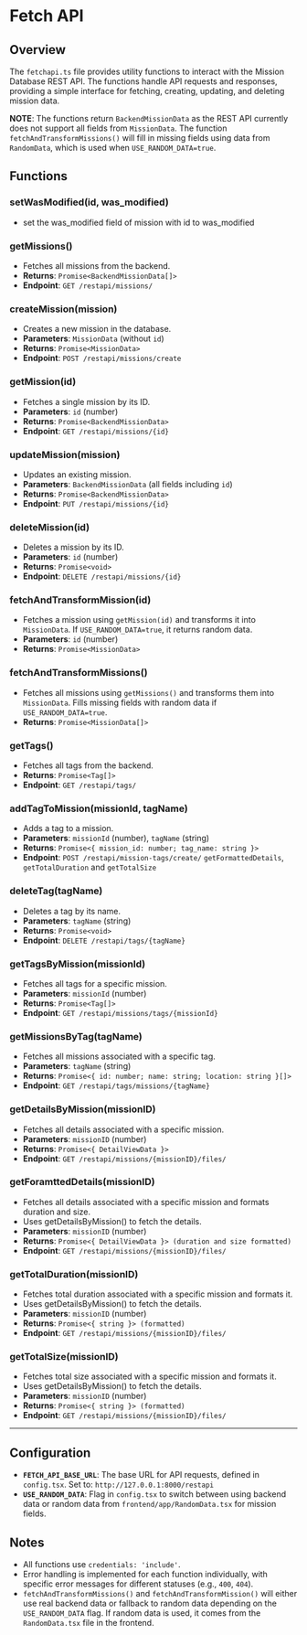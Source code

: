 # Fetch API

## Overview
The `fetchapi.ts` file provides utility functions to interact with the Mission Database REST API. The functions handle API requests and responses, providing a simple interface for fetching, creating, updating, and deleting mission data.

**NOTE**: The functions return `BackendMissionData` as the REST API currently does not support all fields from `MissionData`. The function `fetchAndTransformMissions()` will fill in missing fields using data from `RandomData`, which is used when `USE_RANDOM_DATA=true`.

## Functions

### setWasModified(id, was_modified)
- set the was_modified field of mission with id to was_modified

### getMissions()
- Fetches all missions from the backend.
- **Returns**: `Promise<BackendMissionData[]>`
- **Endpoint**: `GET /restapi/missions/`

### createMission(mission)
- Creates a new mission in the database.
- **Parameters**: `MissionData` (without `id`)
- **Returns**: `Promise<MissionData>`
- **Endpoint**: `POST /restapi/missions/create`

### getMission(id)
- Fetches a single mission by its ID.
- **Parameters**: `id` (number)
- **Returns**: `Promise<BackendMissionData>`
- **Endpoint**: `GET /restapi/missions/{id}`

### updateMission(mission)
- Updates an existing mission.
- **Parameters**: `BackendMissionData` (all fields including `id`)
- **Returns**: `Promise<BackendMissionData>`
- **Endpoint**: `PUT /restapi/missions/{id}`

### deleteMission(id)
- Deletes a mission by its ID.
- **Parameters**: `id` (number)
- **Returns**: `Promise<void>`
- **Endpoint**: `DELETE /restapi/missions/{id}`

### fetchAndTransformMission(id)
- Fetches a mission using `getMission(id)` and transforms it into `MissionData`. If `USE_RANDOM_DATA=true`, it returns random data.
- **Parameters**: `id` (number)
- **Returns**: `Promise<MissionData>`

### fetchAndTransformMissions()
- Fetches all missions using `getMissions()` and transforms them into `MissionData`. Fills missing fields with random data if `USE_RANDOM_DATA=true`.
- **Returns**: `Promise<MissionData[]>`

### getTags()
- Fetches all tags from the backend.
- **Returns**: `Promise<Tag[]>`
- **Endpoint**: `GET /restapi/tags/`

### addTagToMission(missionId, tagName)
- Adds a tag to a mission.
- **Parameters**: `missionId` (number), `tagName` (string)
- **Returns**: `Promise<{ mission_id: number; tag_name: string }>`
- **Endpoint**: `POST /restapi/mission-tags/create/`
`getFormattedDetails`, `getTotalDuration` and `getTotalSize`
### deleteTag(tagName)
- Deletes a tag by its name.
- **Parameters**: `tagName` (string)
- **Returns**: `Promise<void>`
- **Endpoint**: `DELETE /restapi/tags/{tagName}`

### getTagsByMission(missionId)
- Fetches all tags for a specific mission.
- **Parameters**: `missionId` (number)
- **Returns**: `Promise<Tag[]>`
- **Endpoint**: `GET /restapi/missions/tags/{missionId}`

### getMissionsByTag(tagName)
- Fetches all missions associated with a specific tag.
- **Parameters**: `tagName` (string)
- **Returns**: `Promise<{ id: number; name: string; location: string }[]>`
- **Endpoint**: `GET /restapi/tags/missions/{tagName}`

### getDetailsByMission(missionID)
- Fetches all details associated with a specific mission.
- **Parameters**: `missionID` (number)
- **Returns**: `Promise<{ DetailViewData }>`
- **Endpoint**: `GET /restapi/missions/{missionID}/files/`

### getForamttedDetails(missionID)
- Fetches all details associated with a specific mission and formats duration and size.
- Uses getDetailsByMission() to fetch the details.
- **Parameters**: `missionID` (number)
- **Returns**: `Promise<{ DetailViewData }> (duration and size formatted)`
- **Endpoint**: `GET /restapi/missions/{missionID}/files/`

### getTotalDuration(missionID)
- Fetches total duration associated with a specific mission and formats it.
- Uses getDetailsByMission() to fetch the details.
- **Parameters**: `missionID` (number)
- **Returns**: `Promise<{ string }> (formatted)`
- **Endpoint**: `GET /restapi/missions/{missionID}/files/`

### getTotalSize(missionID)
- Fetches total size associated with a specific mission and formats it.
- Uses getDetailsByMission() to fetch the details.
- **Parameters**: `missionID` (number)
- **Returns**: `Promise<{ string }> (formatted)`
- **Endpoint**: `GET /restapi/missions/{missionID}/files/`
-------------------------
## Configuration
- **`FETCH_API_BASE_URL`**: The base URL for API requests, defined in `config.tsx`. Set to: `http://127.0.0.1:8000/restapi`
- **`USE_RANDOM_DATA`**: Flag in `config.tsx` to switch between using backend data or random data from `frontend/app/RandomData.tsx` for mission fields.

## Notes
- All functions use `credentials: 'include'`.
- Error handling is implemented for each function individually, with specific error messages for different statuses (e.g., `400`, `404`).
- `fetchAndTransformMissions()` and `fetchAndTransformMission()` will either use real backend data or fallback to random data depending on the `USE_RANDOM_DATA` flag. If random data is used, it comes from the `RandomData.tsx` file in the frontend.